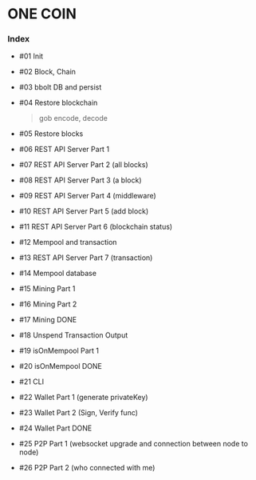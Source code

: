 # ONE COIN

### Index

- #01 Init

- #02 Block, Chain

- #03 bbolt DB and persist

- #04 Restore blockchain

  > gob encode, decode

- #05 Restore blocks

- #06 REST API Server Part 1

- #07 REST API Server Part 2 (all blocks)

- #08 REST API Server Part 3 (a block)

- #09 REST API Server Part 4 (middleware)

- #10 REST API Server Part 5 (add block)

- #11 REST API Server Part 6 (blockchain status)

- #12 Mempool and transaction

- #13 REST API Server Part 7 (transaction)

- #14 Mempool database

- #15 Mining Part 1

- #16 Mining Part 2

- #17 Mining DONE

- #18 Unspend Transaction Output

- #19 isOnMempool Part 1

- #20 isOnMempool DONE

- #21 CLI

- #22 Wallet Part 1 (generate privateKey)

- #23 Wallet Part 2 (Sign, Verify func)

- #24 Wallet Part DONE

- #25 P2P Part 1 (websocket upgrade and connection between node to node)

- #26 P2P Part 2 (who connected with me)
